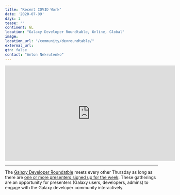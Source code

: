 ```yaml
---
title: "Recent COVID Work"
date: '2020-07-09'
days: 1
tease: ""
continent: GL
location: "Galaxy Developer Roundtable, Online, Global"
image: 
location_url: "/community/devroundtable/"
external_url:
gtn: false
contact: "Anton Nekrutenko"
---
```


<iframe width="560" height="315" src="https://www.youtube-nocookie.com/embed/xQHcceFBBTs" frameborder="0" allow="accelerometer; autoplay; encrypted-media; gyroscope; picture-in-picture" allowfullscreen></iframe>

---

The [Galaxy Developer Roundatble](/src/community/devroundtable/index.md) meets every other Thursday as long as there are [one or more presenters signed up for the week](https://bit.ly/gxdevroundtablepresent).  These gatherings are an opportunity for presenters (Galaxy users, developers, admins) to engage with the Galaxy developer community interactively. 
